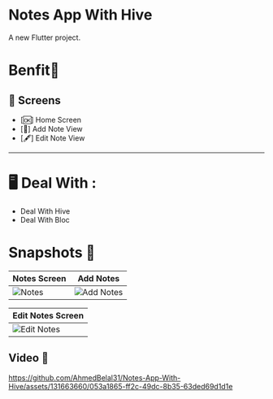 
# Notes App With Hive

A new Flutter project.



# Benfit👻
## 📱 Screens 
* [🆗] Home Screen
* [📓]  Add Note View
* [🖋️]  Edit Note View

<hr>

# 🖥 Deal With :
* Deal With Hive
*  Deal With Bloc


# Snapshots 📸

| Notes Screen | Add Notes|
|---------|---------|
|![Notes](https://github.com/AhmedBelal31/Notes-App-With-Hive/assets/131663660/41fd5705-418c-4076-8c03-288ab98b4fba)|![Add Notes](https://github.com/AhmedBelal31/Notes-App-With-Hive/assets/131663660/2bdfe75a-ee3c-42a0-8c16-71dd610c329f)|

| Edit Notes Screen | 
|---------|
|![Edit Notes](https://github.com/AhmedBelal31/Notes-App-With-Hive/assets/131663660/bcd7ea3f-16ef-4c4a-be61-b52d6f1b7e8f)|



## Video 🎥













https://github.com/AhmedBelal31/Notes-App-With-Hive/assets/131663660/053a1865-ff2c-49dc-8b35-63ded69d1d1e



